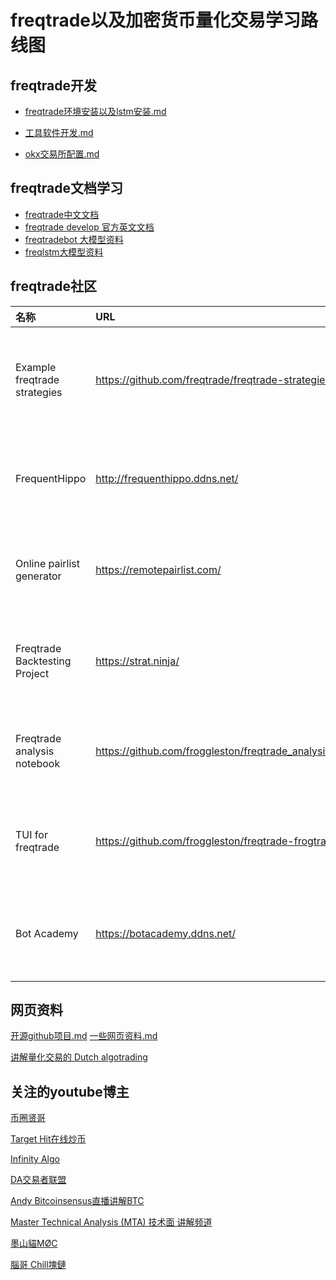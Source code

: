 # freqtrade以及加密货币量化交易学习路线图



## freqtrade开发

-  [freqtrade环境安装以及lstm安装.md](freqtrade/freqtrade环境安装以及lstm安装.md) 

- [工具软件开发.md](freqtrade/工具软件开发.md) 

-  [okx交易所配置.md](freqtrade/交易所配置.md) 



## freqtrade文档学习

- [freqtrade中文文档 ](https://www.wuzao.com/document/freqtrade/freqai/)
- [freqtrade develop 官方英文文档](https://www.freqtrade.io/en/develop/) 
- [freqtradebot 大模型资料](https://deepwiki.com/freqtrade/freqtrade/2.1-freqtradebot-orchestration)
- [freqlstm大模型资料](https://deepwiki.com/Netanelshoshan/freqAI-LSTM/3.1-target-score-calculation)



## freqtrade社区

| 名称                          | URL                                                        | 用途简介                                              |
| :---------------------------- | :--------------------------------------------------------- | :---------------------------------------------------- |
| Example freqtrade strategies  | https://github.com/freqtrade/freqtrade-strategies/         | 提供 Freqtrade 策略示例代码，方便用户参考或直接使用。 |
| FrequentHippo                 | http://frequenthippo.ddns.net/                             | 分析统计 Freqtrade 机器人的干跑、实盘和回测表现。     |
| Online pairlist generator     | https://remotepairlist.com/                                | 在线生成和筛选 Freqtrade 可用的交易对列表。           |
| Freqtrade Backtesting Project | https://strat.ninja/                                       | 批量或自动化回测 Freqtrade 策略，分析历史表现。       |
| Freqtrade analysis notebook   | https://github.com/froggleston/freqtrade_analysis_notebook | 用于分析回测或实盘结果的 Jupyter Notebook 工具。      |
| TUI for freqtrade             | https://github.com/froggleston/freqtrade-frogtrade9000     | Freqtrade 的命令行终端用户界面，便于管理和监控。      |
| Bot Academy                   | https://botacademy.ddns.net/                               | 关于加密货币机器人项目的博客，分享经验和教程。        |



## 网页资料

 [开源github项目.md](开源github项目.md)   [一些网页资料.md](一些网页资料.md) 

[讲解量化交易的 Dutch algotrading](https://www.youtube.com/@dutchalgotrading)





## 关注的youtube博主

[币圈贤哥](https://www.youtube.com/@user-xiange168)

[Target Hit在线炒币](https://www.youtube.com/@TargetHit)

[Infinity Algo](https://www.youtube.com/watch?v=GMMXpkWb-kc)

[DA交易者联盟](https://www.youtube.com/@dacapitalscom)

[Andy Bitcoinsensus直播讲解BTC](https://www.youtube.com/@Bitcoinsensus)

[Master Technical Analysis (MTA) 技术面 讲解频道](https://www.youtube.com/@mastertechnicalanalysismta7734)

[墨山貓MØC](https://www.youtube.com/@CryptoMOC)

[腦哥 Chill塊鏈](https://www.youtube.com/@brainbrocrypto)











